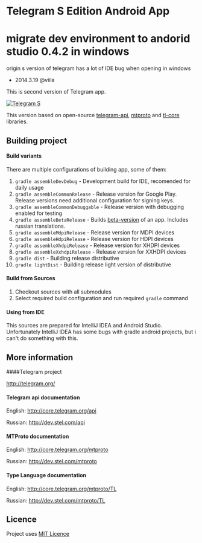 Telegram S Edition Android App
========

migrate dev environment to andorid studio 0.4.2 in windows
========

origin s version of telegram has a lot of IDE bug when opening in windows

- 2014.3.19 @viila


This is second version of Telegram app.

[![Telegram S](https://developer.android.com/images/brand/en_generic_rgb_wo_45.png)](https://play.google.com/store/apps/details?id=org.telegram.android "Telegram S")

This version based on open-source [telegram-api](https://github.com/ex3ndr/telegram-api), [mtproto](https://github.com/ex3ndr/telegram-mt) and [tl-core](https://github.com/ex3ndr/telegram-tl-core) libraries.

Building project
------------

#### Build variants
There are multiple configurations of building app, some of them:

1. ````gradle assembleDevDebug```` - Development build for IDE, recomended for daily usage
2. ````gradle assembleCommonRelease```` - Release version for Google Play. Release versions need additional configuration for signing keys.
3. ````gradle assembleCommonDebuggable```` - Release version with debugging enabled for testing
4. ````gradle assembleBetaRelease```` - Builds [beta-version](https://play.google.com/store/apps/details?id=org.telegram.android.beta) of an app. Includes russian translations.
5. ````gradle assembleMdpiRelease```` - Release version for MDPI devices
6. ````gradle assembleHdpiRelease```` - Release version for HDPI devices
7. ````gradle assembleXhdpiRelease```` - Release version for XHDPI devices
8. ````gradle assembleXxhdpiRelease```` - Release version for XXHDPI devices
9. ````gradle dist```` - Building release distributive
10. ````gradle lightDist```` - Building release light version of distributive

#### Build from Sources
1. Checkout sources with all submodules
2. Select required build configuration and run required ````gradle```` command

#### Using from IDE

This sources are prepared for IntelliJ IDEA and Android Studio. Unfortunately IntelliJ IDEA has some bugs with gradle android projects, but i can't do something with this.

More information
----------------
####Telegram project

http://telegram.org/

#### Telegram api documentation

English: http://core.telegram.org/api

Russian: http://dev.stel.com/api

#### MTProto documentation

English: http://core.telegram.org/mtproto

Russian: http://dev.stel.com/mtproto

#### Type Language documentation

English: http://core.telegram.org/mtproto/TL

Russian: http://dev.stel.com/mtproto/TL

Licence
----------------
Project uses [MIT Licence](LICENCE)

